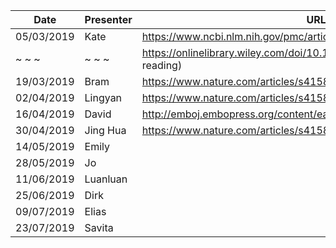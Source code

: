 
Date       | Presenter | URL
-----------|-----------|-------------------------------------------------------------------------------
05/03/2019 | Kate      | https://www.ncbi.nlm.nih.gov/pmc/articles/PMC6057994/
~ ~ ~      | ~ ~ ~     | https://onlinelibrary.wiley.com/doi/10.1002/gepi.22188 (suggested reading)
19/03/2019 | Bram      | https://www.nature.com/articles/s41588-018-0132-x
02/04/2019 | Lingyan   | https://www.nature.com/articles/s41588-019-0350-x
16/04/2019 | David     | http://emboj.embopress.org/content/early/2018/08/06/embj.201694813
30/04/2019 | Jing Hua  | https://www.nature.com/articles/s41588-018-0321-7
14/05/2019 | Emily
28/05/2019 | Jo
11/06/2019 | Luanluan
25/06/2019 | Dirk
09/07/2019 | Elias
23/07/2019 | Savita
